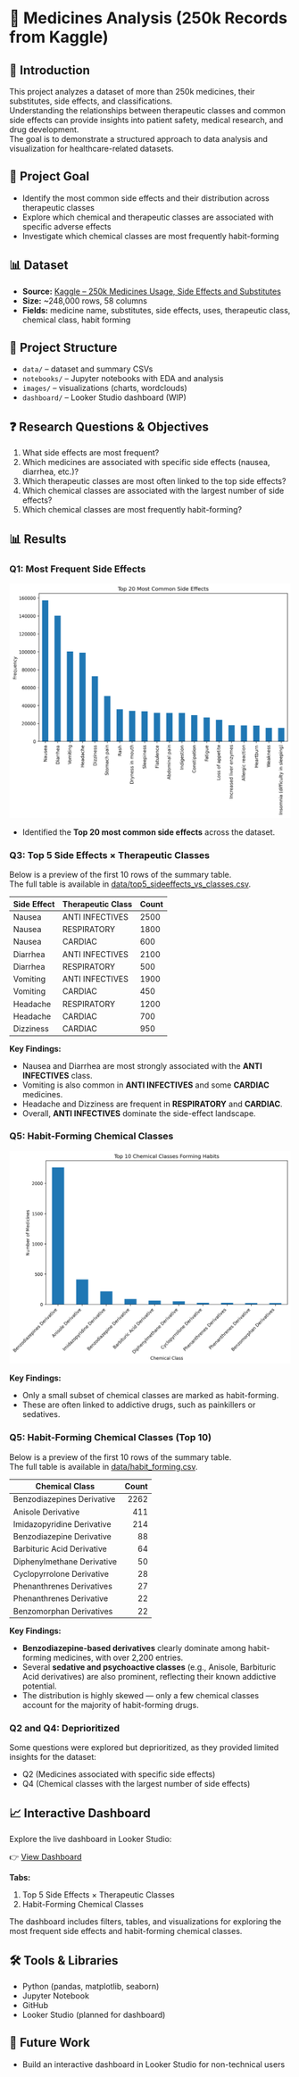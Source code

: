 # 💊 Medicines Analysis (250k Records from Kaggle)

## 📖 Introduction
This project analyzes a dataset of more than 250k medicines, their substitutes, side effects, and classifications.  
Understanding the relationships between therapeutic classes and common side effects can provide insights into patient safety, medical research, and drug development.  
The goal is to demonstrate a structured approach to data analysis and visualization for healthcare-related datasets.  

## 📌 Project Goal
- Identify the most common side effects and their distribution across therapeutic classes  
- Explore which chemical and therapeutic classes are associated with specific adverse effects  
- Investigate which chemical classes are most frequently habit-forming  

## 📊 Dataset
- **Source:** [Kaggle – 250k Medicines Usage, Side Effects and Substitutes](https://www.kaggle.com/datasets/shudhanshusingh/250k-medicines-usage-side-effects-and-substitutes)  
- **Size:** ~248,000 rows, 58 columns  
- **Fields:** medicine name, substitutes, side effects, uses, therapeutic class, chemical class, habit forming  

## 📁 Project Structure
- `data/` – dataset and summary CSVs  
- `notebooks/` – Jupyter notebooks with EDA and analysis  
- `images/` – visualizations (charts, wordclouds)  
- `dashboard/` – Looker Studio dashboard (WIP)  

## ❓ Research Questions & Objectives
1. What side effects are most frequent?  
2. Which medicines are associated with specific side effects (nausea, diarrhea, etc.)?  
3. Which therapeutic classes are most often linked to the top side effects?  
4. Which chemical classes are associated with the largest number of side effects?  
5. Which chemical classes are most frequently habit-forming?  

## 📊 Results

### Q1: Most Frequent Side Effects
![Top side effects](images/top_side_effects.png)  

- Identified the **Top 20 most common side effects** across the dataset.  

### Q3: Top 5 Side Effects × Therapeutic Classes
Below is a preview of the first 10 rows of the summary table.  
The full table is available in [data/top5_sideeffects_vs_classes.csv](data/top5_sideeffects_vs_classes.csv).

| Side Effect | Therapeutic Class | Count |
|-------------|------------------|-------|
| Nausea      | ANTI INFECTIVES  | 2500  |
| Nausea      | RESPIRATORY      | 1800  |
| Nausea      | CARDIAC          | 600   |
| Diarrhea    | ANTI INFECTIVES  | 2100  |
| Diarrhea    | RESPIRATORY      | 500   |
| Vomiting    | ANTI INFECTIVES  | 1900  |
| Vomiting    | CARDIAC          | 450   |
| Headache    | RESPIRATORY      | 1200  |
| Headache    | CARDIAC          | 700   |
| Dizziness   | CARDIAC          | 950   |

**Key Findings:**
- Nausea and Diarrhea are most strongly associated with the **ANTI INFECTIVES** class.  
- Vomiting is also common in **ANTI INFECTIVES** and some **CARDIAC** medicines.  
- Headache and Dizziness are frequent in **RESPIRATORY** and **CARDIAC**.  
- Overall, **ANTI INFECTIVES** dominate the side-effect landscape.  

### Q5: Habit-Forming Chemical Classes
![Habit forming classes](images/top_habit_forming_classes.png)  

**Key Findings:**
- Only a small subset of chemical classes are marked as habit-forming.  
- These are often linked to addictive drugs, such as painkillers or sedatives.  

### Q5: Habit-Forming Chemical Classes (Top 10)
Below is a preview of the first 10 rows of the summary table.  
The full table is available in [data/habit_forming.csv](data/habit_forming.csv).

| Chemical Class              | Count |
|----------------------------|-------:|
| Benzodiazepines Derivative |  2262 |
| Anisole Derivative         |   411 |
| Imidazopyridine Derivative |   214 |
| Benzodiazepine Derivative  |    88 |
| Barbituric Acid Derivative |    64 |
| Diphenylmethane Derivative |    50 |
| Cyclopyrrolone Derivative  |    28 |
| Phenanthrenes Derivatives  |    27 |
| Phenanthrenes Derivative   |    22 |
| Benzomorphan Derivatives   |    22 |

**Key Findings:**
- **Benzodiazepine-based derivatives** clearly dominate among habit-forming medicines, with over 2,200 entries.
- Several **sedative and psychoactive classes** (e.g., Anisole, Barbituric Acid derivatives) are also prominent, reflecting their known addictive potential.
- The distribution is highly skewed — only a few chemical classes account for the majority of habit-forming drugs.

### Q2 and Q4: Deprioritized
Some questions were explored but deprioritized, as they provided limited insights for the dataset:
- Q2 (Medicines associated with specific side effects)  
- Q4 (Chemical classes with the largest number of side effects)  

## 📈 Interactive Dashboard
Explore the live dashboard in Looker Studio:

👉 [View Dashboard](https://lookerstudio.google.com/reporting/3ff1c6bd-2d42-47a1-b7f6-763b083788df)

**Tabs:**
1. Top 5 Side Effects × Therapeutic Classes
2. Habit-Forming Chemical Classes

The dashboard includes filters, tables, and visualizations for exploring the most frequent side effects and habit-forming chemical classes.
  
## 🛠 Tools & Libraries
- Python (pandas, matplotlib, seaborn)  
- Jupyter Notebook  
- GitHub  
- Looker Studio (planned for dashboard)  

## 🔮 Future Work
- Build an interactive dashboard in Looker Studio for non-technical users  


